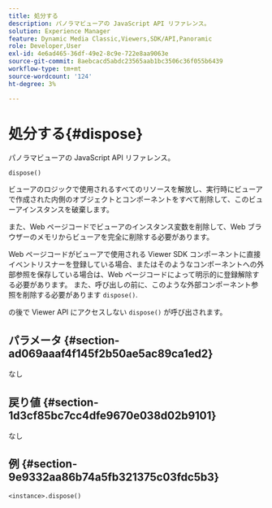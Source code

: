 ```yaml
---
title: 処分する
description: パノラマビューアの JavaScript API リファレンス。
solution: Experience Manager
feature: Dynamic Media Classic,Viewers,SDK/API,Panoramic
role: Developer,User
exl-id: 4e6ad465-36df-49e2-8c9e-722e8aa9063e
source-git-commit: 8aebcacd5abdc23565aab1bc3506c36f055b6439
workflow-type: tm+mt
source-wordcount: '124'
ht-degree: 3%

---
```


# 処分する{#dispose}

パノラマビューアの JavaScript API リファレンス。

`dispose()`

ビューアのロジックで使用されるすべてのリソースを解放し、実行時にビューアで作成された内側のオブジェクトとコンポーネントをすべて削除して、このビューアインスタンスを破棄します。

また、Web ページコードでビューアのインスタンス変数を削除して、Web ブラウザーのメモリからビューアを完全に削除する必要があります。

Web ページコードがビューアで使用される Viewer SDK コンポーネントに直接イベントリスナーを登録している場合、またはそのようなコンポーネントへの外部参照を保存している場合は、Web ページコードによって明示的に登録解除する必要があります。 また、呼び出しの前に、このような外部コンポーネント参照を削除する必要があります `dispose()`.

の後で Viewer API にアクセスしない `dispose()` が呼び出されます。

## パラメータ {#section-ad069aaaf4f145f2b50ae5ac89ca1ed2}

なし

## 戻り値 {#section-1d3cf85bc7cc4dfe9670e038d02b9101}

なし

## 例 {#section-9e9332aa86b74a5fb321375c03fdc5b3}

```
<instance>.dispose()
```
